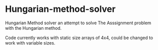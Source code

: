 # Hungarian-method-solver

Hungarian Method solver an attempt to solve The Asssignment problem with the Hungarian method.

Code currently works with static size arrays of 4x4, could be changed to work with variable sizes.
